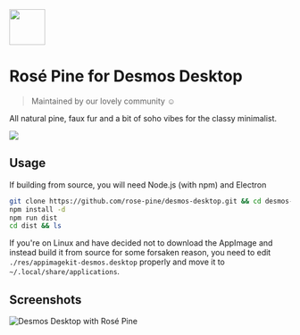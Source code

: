 <img src="https://github.com/rose-pine/rose-pine-theme/blob/master/assets/icon.png" width="64" />

# Rosé Pine for Desmos Desktop

> Maintained by our lovely community ☺️

All natural pine, faux fur and a bit of soho vibes for the classy minimalist.

[![](https://img.shields.io/badge/Rosé%20Pine%20Theme-191724)](https://github.com/rose-pine/rose-pine-theme)

## Usage

If building from source, you will need Node.js (with npm) and Electron

```sh
git clone https://github.com/rose-pine/desmos-desktop.git && cd desmos-desktop
npm install -d
npm run dist
cd dist && ls 
```

If you're on Linux and have decided not to download the AppImage and instead build it from source for some forsaken reason, you need to edit `./res/appimagekit-desmos.desktop` properly and move it to `~/.local/share/applications`.


## Screenshots

![Desmos Desktop with Rosé Pine](https://i.imgur.com/ui3AKxn.png)
